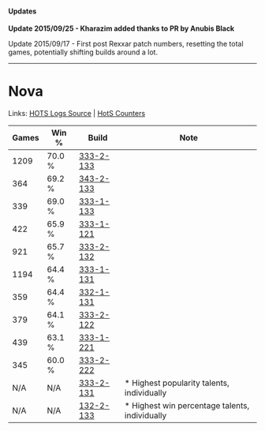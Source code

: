 #### Updates
**Update 2015/09/25 - Kharazim added thanks to PR by Anubis Black**

Update 2015/09/17 - First post Rexxar patch numbers, resetting the total games, potentially shifting builds around a lot.

***

# Nova

Links: [HOTS Logs Source](https://www.hotslogs.com/Sitewide/HeroDetails?Hero=Nova) | [HotS Counters](http://hotscounters.com/#/hero/Nova)

Games  | Win %  | Build     | Note
-----  | -----  | -----     | ----
1209   | 70.0 % | [333-2-133](http://www.heroesfire.com/hots/talent-calculator/nova#oswb) | 
364    | 69.2 % | [343-2-133](http://www.heroesfire.com/hots/talent-calculator/nova#pFL5) | 
339    | 69.0 % | [333-1-133](http://www.heroesfire.com/hots/talent-calculator/nova#osgz) | 
422    | 65.9 % | [333-1-121](http://www.heroesfire.com/hots/talent-calculator/nova#osgn) | 
921    | 65.7 % | [333-2-132](http://www.heroesfire.com/hots/talent-calculator/nova#oswa) | 
1194   | 64.4 % | [333-1-131](http://www.heroesfire.com/hots/talent-calculator/nova#osgx) | 
359    | 64.4 % | [332-1-131](http://www.heroesfire.com/hots/talent-calculator/nova#oqEh) | 
379    | 64.1 % | [333-2-122](http://www.heroesfire.com/hots/talent-calculator/nova#oswQ) | 
439    | 63.1 % | [333-1-221](http://www.heroesfire.com/hots/talent-calculator/nova#osiL) | 
345    | 60.0 % | [333-2-222](http://www.heroesfire.com/hots/talent-calculator/nova#osx-) | 
N/A    | N/A    | [333-2-131](http://www.heroesfire.com/hots/talent-calculator/nova#oswZ) | * Highest popularity talents, individually
N/A    | N/A    | [132-2-133](http://www.heroesfire.com/hots/talent-calculator/nova#hCCL) | * Highest win percentage talents, individually
